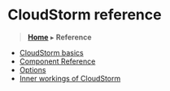# CloudStorm reference
> [**Home**](../README.md) ▸ **Reference**

* [CloudStorm basics](basics.md)
* [Component Reference](components.md)
* [Options](options.md)
* [Inner workings of CloudStorm](under_the_hood.md)
